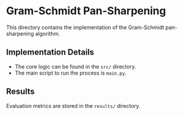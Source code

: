 # Gram-Schmidt Pan-Sharpening

This directory contains the implementation of the Gram-Schmidt pan-sharpening algorithm.

## Implementation Details

-   The core logic can be found in the `src/` directory.
-   The main script to run the process is `main.py`.

## Results

Evaluation metrics are stored in the `results/` directory.
